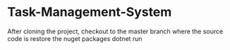 # Task-Management-System
After cloning the project,
checkout to the master branch where the source code is
restore the nuget packages
dotnet run
